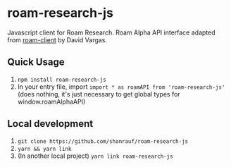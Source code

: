 # roam-research-js

Javascript client for Roam Research. Roam Alpha API interface adapted from [roam-client](https://github.com/dvargas92495/roam-client) by David Vargas.

## Quick Usage

1. `npm install roam-research-js`
2. In your entry file, import `import * as roamAPI from 'roam-research-js'` (does nothing, it's just necessary to get global types for window.roamAlphaAPI)

## Local development

1. `git clone https://github.com/shanrauf/roam-research-js`
2. `yarn && yarn link`
3. (In another local project) `yarn link roam-research-js`
